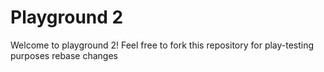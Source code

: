 # Playground 2


Welcome to playground 2! Feel free to fork this repository for play-testing purposes
rebase changes